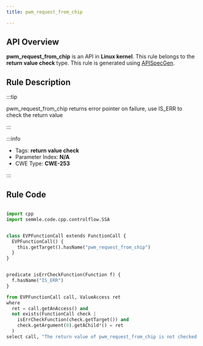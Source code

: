 ```yaml
---
title: pwm_request_from_chip

---
```



## API Overview
**pwm_request_from_chip** is an API in **Linux kernel**. This rule belongs to the **return value check** type. This rule is generated using [APISpecGen](../../tools/APISpecGen).
## Rule Description

:::tip

pwm_request_from_chip returns error pointer on failure, use IS_ERR to check the return value

:::

:::info

- Tags: **return value check**
- Parameter Index: **N/A**
- CWE Type: **CWE-253**

:::

## Rule Code
```python

import cpp
import semmle.code.cpp.controlflow.SSA


class EVPFunctionCall extends FunctionCall {
  EVPFunctionCall() {
    this.getTarget().hasName("pwm_request_from_chip")
  }
}


predicate isErrCheckFunction(Function f) {
  f.hasName("IS_ERR") 
}

from EVPFunctionCall call, ValueAccess ret
where
  ret = call.getAnAccess() and
  not exists(FunctionCall check |
    isErrCheckFunction(check.getTarget()) and
    check.getArgument(0).getAChild*() = ret
  )
select call, "The return value of pwm_request_from_chip is not checked with IS_ERR."
    
```